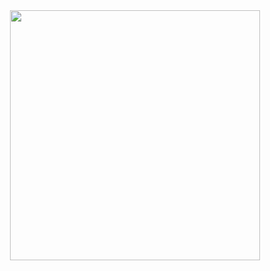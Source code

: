 <div id="header" align="center">
<img src= "https://media.giphy.com/media/XD9o33QG9BoMis7iM4/giphy.gif" width="400">
<div>
<div id = "bages">
<img src = "https://img.shields.io/static/v1?label=<VKontakte>&color=<blue>
